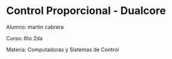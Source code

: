 # Control Proporcional - Dualcore


Alumno: martin cabrera

Curso: 6to 2da

Materia: Computadoras y Sistemas de Control
